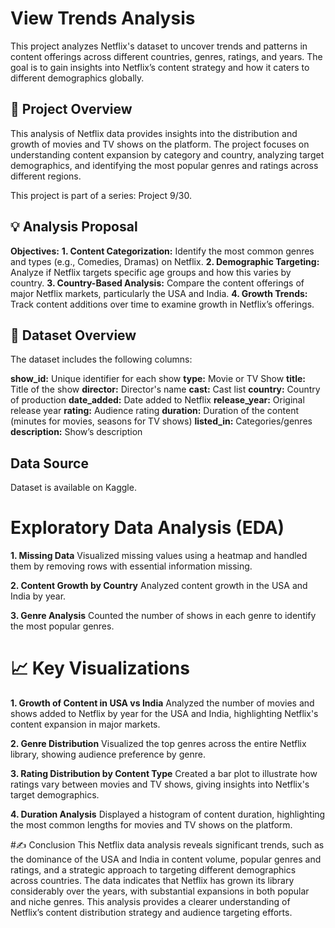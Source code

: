 # View Trends Analysis
This project analyzes Netflix's dataset to uncover trends and patterns in content offerings across different countries, genres, ratings, and years. The goal is to gain insights into Netflix’s content strategy and how it caters to different demographics globally.

## 📝 Project Overview
This analysis of Netflix data provides insights into the distribution and growth of movies and TV shows on the platform. The project focuses on understanding content expansion by category and country, analyzing target demographics, and identifying the most popular genres and ratings across different regions.

This project is part of a series: Project 9/30.

## 💡 Analysis Proposal
**Objectives:**
**1. Content Categorization:** Identify the most common genres and types (e.g., Comedies, Dramas) on Netflix.
**2. Demographic Targeting:** Analyze if Netflix targets specific age groups and how this varies by country.
**3. Country-Based Analysis:** Compare the content offerings of major Netflix markets, particularly the USA and India.
**4. Growth Trends:** Track content additions over time to examine growth in Netflix’s offerings.
## 📄 Dataset Overview
The dataset includes the following columns:

**show_id:** Unique identifier for each show
**type:** Movie or TV Show
**title:** Title of the show
**director:** Director's name
**cast:** Cast list
**country:** Country of production
**date_added:** Date added to Netflix
**release_year:** Original release year
**rating:** Audience rating
**duration:** Duration of the content (minutes for movies, seasons for TV shows)
**listed_in:** Categories/genres
**description:** Show’s description
## Data Source
Dataset is available on Kaggle.

# Exploratory Data Analysis (EDA)
**1. Missing Data**
Visualized missing values using a heatmap and handled them by removing rows with essential information missing.

**2. Content Growth by Country**
Analyzed content growth in the USA and India by year.

**3. Genre Analysis**
Counted the number of shows in each genre to identify the most popular genres.

# 📈 Key Visualizations
**1. Growth of Content in USA vs India**
Analyzed the number of movies and shows added to Netflix by year for the USA and India, highlighting Netflix's content expansion in major markets.

**2. Genre Distribution**
Visualized the top genres across the entire Netflix library, showing audience preference by genre.

**3. Rating Distribution by Content Type**
Created a bar plot to illustrate how ratings vary between movies and TV shows, giving insights into Netflix's target demographics.

**4. Duration Analysis**
Displayed a histogram of content duration, highlighting the most common lengths for movies and TV shows on the platform.

#✍️ Conclusion
This Netflix data analysis reveals significant trends, such as the dominance of the USA and India in content volume, popular genres and ratings, and a strategic approach to targeting different demographics across countries. The data indicates that Netflix has grown its library considerably over the years, with substantial expansions in both popular and niche genres. This analysis provides a clearer understanding of Netflix’s content distribution strategy and audience targeting efforts.
